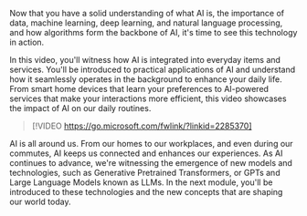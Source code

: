 Now that you have a solid understanding of what AI is, the importance of data, machine learning, deep learning, and natural language processing, and how algorithms form the backbone of AI, it's time to see this technology in action.

In this video, you'll witness how AI is integrated into everyday items and services. You'll be introduced to practical applications of AI and understand how it seamlessly operates in the background to enhance your daily life. From smart home devices that learn your preferences to AI-powered services that make your interactions more efficient, this video showcases the impact of AI on our daily routines.

> [!VIDEO https://go.microsoft.com/fwlink/?linkid=2285370]

AI is all around us. From our homes to our workplaces, and even during our commutes, AI keeps us connected and enhances our experiences. As AI continues to advance, we're witnessing the emergence of new models and technologies, such as Generative Pretrained Transformers, or GPTs and Large Language Models known as LLMs. In the next module, you'll be introduced to these technologies and the new concepts that are shaping our world today.
